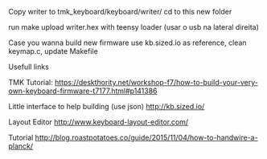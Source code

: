 Copy writer to tmk_keyboard/keyboard/writer/
cd to this new folder

run make
upload writer.hex with teensy loader (usar o usb na lateral direita)


Case you wanna build new firmware use kb.sized.io as reference, clean keymap.c, update Makefile


Usefull links

TMK Tutorial:
https://deskthority.net/workshop-f7/how-to-build-your-very-own-keyboard-firmware-t7177.html#p141386

Little interface to help building (use json)
http://kb.sized.io/

Layout Editor
http://www.keyboard-layout-editor.com/

Tutorial
http://blog.roastpotatoes.co/guide/2015/11/04/how-to-handwire-a-planck/
